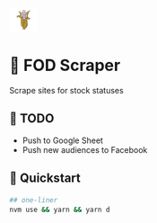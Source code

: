 <img src="./public/fod.png" width="50" />

# 🌽 FOD Scraper

Scrape sites for stock statuses

## 🚧 TODO

- Push to Google Sheet
- Push new audiences to Facebook

## 🏁 Quickstart

```bash
## one-liner
nvm use && yarn && yarn d
```
